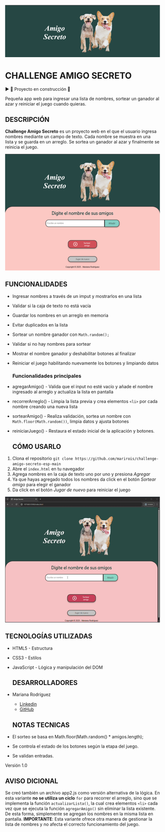 <div align="center">
       <img src="https://github.com/marirois/challenge-amigo-secreto-esp-main/blob/b9644564a842b0cb3c27ca7e107942339d988c24/assets/portada.png" alt="Portada del juego">
</div>

# CHALLENGE AMIGO SECRETO

:arrow_forward: :nut_and_bolt: Proyecto en construcción :nut_and_bolt:

Pequeña app web para ingresar una lista de nombres, sortear un ganador al azar y reiniciar el juego cuando quieras.

  ## DESCRIPCIÓN
**Challenge Amigo Secreto** es un proyecto web en el que el usuario ingresa nombres mediante un campo de texto. Cada nombre se muestra en una lista y se guarda en un arreglo. Se sortea un ganador al azar y finalmente se reinicia el juego.

<div align="center">
       <img src="https://github.com/marirois/challenge-amigo-secreto-esp-main/blob/b9644564a842b0cb3c27ca7e107942339d988c24/assets/pantalla-principal.png" alt="Página principal">
</div>

  ## FUNCIONALIDADES 
* Ingresar nombres a través de un imput y mostrarlos en una lista
* Validar si la caja de texto no está vacía
* Guardar los nombres en un arreglo en memoria
* Evitar duplicados en la lista
* Sortear un nombre ganador con ``Math.random();``
* Validar si no hay nombres para sortear
* Mostrar el nombre ganador y deshabilitar botones al finalizar
* Reiniciar el juego habilitando nuevamente los botones y limpiando datos

    ### Funcionalidades principales
* agregarAmigo() - Valida que el input no esté vacío y añade el nombre ingresado al arreglo y actualiza la lista en pantalla
* recorrerArreglo() - Limpia la lista previa y crea elementos ``<li>`` por cada nombre creando una nueva lista
* sortearAmigo() - Realiza validación, sortea un nombre con ``Math.floor(Math.random())``, limpia datos y ajusta botones
* reiniciarJuego() - Restaura el estado inicial de la aplicación y botones.

  ## CÓMO USARLO
1. Clona el repositorio 
    ``git clone https://github.com/marirois/challenge-amigo-secreto-esp-main``
2. Abre el ``index.html`` en tu navegador
3. Agrega nombres en la caja de texto uno por uno y presiona *Agregar*
4. Ya que hayas agregado todos los nombres da click en el botón *Sortear amigo* para elegir el ganador
5. Da click en el botón *Jugar de nuevo* para reiniciar el juego

<div align="center">
       <img src="https://github.com/marirois/challenge-amigo-secreto-esp-main/blob/8bc5e7794cfd64d7fbd43bcbba65b84d5140b25f/assets/grabacion-amigo-secreto.gif" alt="Animación de uso del juego">
</div>

  ## TECNOLOGÍAS UTILIZADAS
* HTML5 - Estructura
* CSS3 - Estilos
* JavaScript - Lógica y manipulación del DOM

  ## DESARROLLADORES
* Mariana Rodríguez
  * [Linkedin](https://www.linkedin.com/in/mariana-rodr%C3%ADguez-b19b0048/)
  * [GitHub](https://github.com/marirois)

  ## NOTAS TECNICAS
* El sorteo se basa en Math.floor(Math.random() * amigos.length);
* Se controla el estado de los botones según la etapa del juego.
* Se validan entradas.

Versión 1.0

  ## AVISO DICIONAL
Se creó también un archivo app2.js como versión alternativa de la lógica. En esta variante **no se utiliza un ciclo** ``for`` para recorrer el arreglo, sino que se implementa la función ``actualizarLista()``, la cual crea elementos ``<li>`` cada vez que se ejecuta la función ``agregarAmigo()`` sin eliminar la lista existente. De esta forma, simplemente se agregan los nombres en la misma lista en pantalla.
**IMPORTANTE**: Esta variante ofrece otra manera de gestionar la lista de nombres y no afecta el correcto funcionamiento del juego. 
